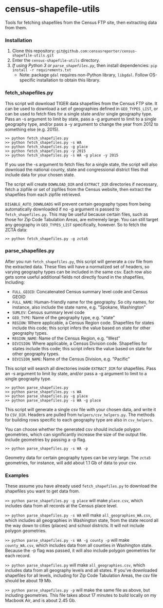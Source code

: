 census-shapefile-utils
======================

Tools for fetching shapefiles from the Census FTP site, then extracting
data from them.

### Installation ###

1. Clone this repository: `git@github.com:censusreporter/census-shapefile-utils.git`
2. Enter the `census-shapefile-utils` directory.
3. *If using Python 3 or `parse_shapefiles.py`*, then install dependencies: `pip install -r requirements.txt`
    * Note: package `gdal` requires non-Python library, `libgdal`. Follow OS-specific installation to obtain this library.


### fetch_shapefiles.py ###

This script will download TIGER data shapefiles from the Census FTP site.
It can be used to download a set of geographies defined in `GEO_TYPES_LIST`,
or can be used to fetch files for a single state and/or single geography type.
Pass an -s argument to limit by state, pass a -g argument to limit
to a single geography type, and/or pass a -y argument to change the year
from 2012 to something else (e.g. 2015).

    >> python fetch_shapefiles.py
    >> python fetch_shapefiles.py -s WA
    >> python fetch_shapefiles.py -g place
    >> python fetch_shapefiles.py -y 2015
    >> python fetch_shapefiles.py -s WA -g place -y 2015

If you use the -s argument to fetch files for a single state, the script
will also download the national county, state and congressional district
files that include data for your chosen state.

The script will create `DOWNLOAD_DIR` and `EXTRACT_DIR` directories
if necessary, fetch a zipfile or set of zipfiles from the Census website,
then extract the shapefiles from each zipfile retrieved.

`DISABLE_AUTO_DOWNLOADS` will prevent certain geography types from being
automatically downloaded if no -g argument is passed to `fetch_shapefiles.py`.
This may be useful because certain files, such as those for Zip Code
Tabulation Areas, are extremely large. You can still target any geography
in `GEO_TYPES_LIST` specifically, however. So to fetch the ZCTA data:

    >> python fetch_shapefiles.py -g zcta5


### parse_shapefiles.py ###

After you run `fetch_shapefiles.py`, this script will generate a csv file
from the extracted data. These files will have a normalized set of headers,
so varying geography types can be included in the same csv. Each row also gets
some useful additional fields not directly found in the shapefiles, Including:

* `FULL_GEOID`: Concatenated Census summary level code and Census GEOID
* `FULL_NAME`: Human-friendly name for the geography. So city names,
for instance, also include the state name, e.g. "Spokane, Washington"
* `SUMLEV`: Census summary level code
* `GEO_TYPE`: Name of the geography type, e.g. "state"
* `REGION`: Where applicable, a Census Region code. Shapefiles for states
include this code; this script infers the value based on state for other
geography types.
* `REGION_NAME`: Name of the Census Region, e.g. "West"
* `DIVISION`: Where applicable, a Census Division code. Shapefiles for states
include this code; this script infers the value based on state for other
geography types.
* `DIVISION_NAME`: Name of the Census Division, e.g. "Pacific"

This script will search all directories inside `EXTRACT_DIR` for shapefiles.
Pass an -s argument to limit by state, and/or pass a -g argument to limit
to a single geography type.

    >> python parse_shapefiles.py
    >> python parse_shapefiles.py -s WA
    >> python parse_shapefiles.py -g place
    >> python parse_shapefiles.py -s WA -g place

This script will generate a single csv file with your chosen data, and write
it to `CSV_DIR`. Headers are pulled from `helpers/csv_helpers.py`. The methods
for building rows specific to each geography type are also in `csv_helpers`.

You can choose whether the generated csv should include polygon geometries,
which can significantly increase the size of the output file. Include
geometries by passing a -p flag.

    >> python parse_shapefiles.py -s WA -p

Geometry data for certain geography types can be *very* large. The `zcta5`
geometries, for instance, will add about 1.1 Gb of data to your csv.

### Examples ###

These assume you have already used `fetch_shapefiles.py` to download
the shapefiles you want to get data from.

`>> python parse_shapefiles.py -g place` will make `place.csv`, which includes
data from all records at the Census place level.

`>> python parse_shapefiles.py -s WA` will make `all_geographies_WA.csv`,
which includes all geographies in Washington state, from the state record
all the way down to cities (places) and school districts. It will not include
polygon geometries.

`>> python parse_shapefiles.py -s WA -g county -p` will make `county_WA.csv`,
which includes data from all counties in Washington state. Because the -p flag
was passed, it will also include polygon geometries for each record.

`>> python parse_shapefiles.py` will make `all_geographies.csv`, which
includes data from all geography levels and all states. If you've downloaded
shapefiles for all levels, including for Zip Code Tabulation Areas, the csv
file should be about 19 Mb.

`>> python parse_shapefiles.py -p` will make the same file as above, but
including geometries. This file takes about 17 minutes to build locally on my
Macbook Air, and is about 2.45 Gb.
